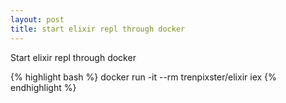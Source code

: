 ```yaml
---
layout: post
title: start elixir repl through docker
---
```

Start elixir repl through docker

{% highlight bash %}
docker run -it --rm trenpixster/elixir iex
{% endhighlight %}
